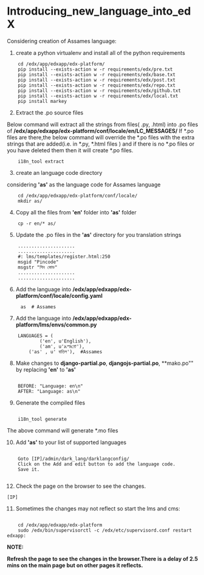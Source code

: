 Introducing_new_language_into_edX
=================================

Considering creation of Assames language:

1) create a python virtualenv and install all of the python requirements

```
	cd /edx/app/edxapp/edx-platform/
	pip install --exists-action w -r requirements/edx/pre.txt
	pip install --exists-action w -r requirements/edx/base.txt
	pip install --exists-action w -r requirements/edx/post.txt
	pip install --exists-action w -r requirements/edx/repo.txt
	pip install --exists-action w -r requirements/edx/github.txt
	pip install --exists-action w -r requirements/edx/local.txt
	pip install markey
```

2)  Extract the .po source files

Below command will extract all the strings from files( .py, .html) into .po files of  **/edx/app/edxapp/edx-platform/conf/locale/en/LC_MESSAGES/**
If *.po files are there,the below command will override the *.po files with the extra strings that are added(i.e. in *.py, *.html files ) and if there is no *.po files or you have deleted them then it will create *.po files.

```
	i18n_tool extract
```

3) create an language code directory

considering **'as'** as the language code for Assames language

```
	cd /edx/app/edxapp/edx-platform/conf/locale/
	mkdir as/
```

4) Copy all the files from **'en'** folder into **'as'** folder


```
	cp -r en/* as/
```

5)  Update the .po files in the **'as'** directory for you translation strings


```
	.....................
  	.....................
  	#: lms/templates/register.html:250
	msgid "Pincode"
	msgstr "পিন কোড"
  	.....................
  	.....................
```

6) Add the language into **/edx/app/edxapp/edx-platform/conf/locale/config.yaml**


```
	 as  # Assames
```

7) Add the language into **/edx/app/edxapp/edx-platform/lms/envs/common.py**

```
	LANGUAGES = (
    		('en', u'English'),
    		('am', u'አማርኛ'), 
		('as' , u' বাতিল'),  #Assames
```


8) Make changes to **django-partial.po**, **djangojs-partial.po**, **mako.po"" by replacing **'en'** to **'as'**

```

  	BEFORE: "Language: en\n"
	AFTER: "Language: as\n"
```


9) Generate the compiled files

```

	i18n_tool generate
```
The above command will generate *.mo files


10) Add **'as'** to your list of supported languages

```

	Goto [IP]/admin/dark_lang/darklangconfig/
	Click on the Add and edit button to add the language code.
	Save it.
	
```
12) Check the page on the browser to see the changes.

```
[IP]
```

11) Sometimes the changes may not reflect so start the lms and cms:

```

	cd /edx/app/edxapp/edx-platform
  	sudo /edx/bin/supervisorctl -c /edx/etc/supervisord.conf restart edxapp:
```
  	
**NOTE:**

**Refresh the page to see the changes in the browser.There is a delay of 2.5 mins on the main page but on other pages it reflects.**

  
	
	


